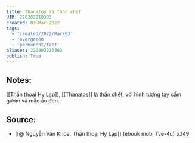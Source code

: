 ```yaml
---
title: Thanatos là thần chết
UID: 220303210303
created: 03-Mar-2022
tags:
  - 'created/2022/Mar/03'
  - 'evergreen'
  - 'permanent/fact'
aliases: 220303210303
publish: True
---
```

## Notes:
[[Thần thoại Hy Lạp]], [[Thanatos]] là thần chết, với hình tượng tay cầm gươm và mặc áo đen.

## Source:
- [[@ Nguyễn Văn Khỏa, Thần thoại Hy Lạp]] (ebook mobi Tve-4u) p.149
